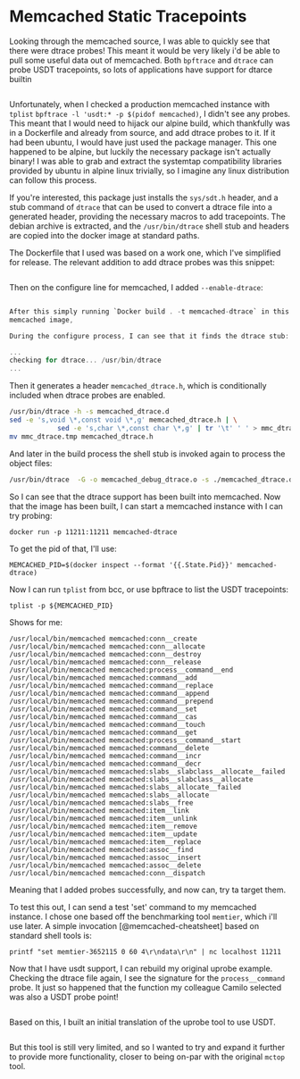 # Memcached Static Tracepoints

Looking through the memcached source, I was able to quickly see that there were
dtrace probes! This meant it would be very likely i'd be able to pull some
useful data out of memcached. Both `bpftrace` and `dtrace` can probe USDT
tracepoints, so lots of applications have support for dtarce builtin

```{.c include=src/memcached/memcached.c startLine=1358 endLine=1386}
```

Unfortunately, when I checked a production memcached instance with `tplist`
`bpftrace -l 'usdt:* -p $(pidof memcached)`, I didn't see any probes. This meant
 that I would need to hijack our alpine build, which thankfully was in a
Dockerfile and already from source, and add dtrace probes to it. If it had been
ubuntu, I would have just used the package manager. This one happened to be
alpine, but luckily the necessary package isn't actually binary! I was able to
grab and extract the systemtap compatibility libraries provided by ubuntu in
alpine linux trivially, so I imagine any linux distribution can follow this
process.

If you're interested, this package just installs the `sys/sdt.h` header, and a
stub command of `dtrace` that can be used to convert a dtrace file into a
generated header, providing the necessary macros to add tracepoints. The debian
archive is extracted, and the `/usr/bin/dtrace` shell stub and headers are
copied into the docker image at standard paths.

The Dockerfile that I used was based on a work one, which I've simplified for
release. The relevant addition to add dtrace probes was this snippet:

```{.c include=src/Dockerfile startLine=9 endLine=14}
```

Then on the configure line for memcached, I added `--enable-dtrace`:

```{.c include=src/Dockerfile startLine=54 endLine=60}

After this simply running `Docker build . -t memcached-dtrace` in this directory produces a
memcached image, 

During the configure process, I can see that it finds the dtrace stub:

...
checking for dtrace... /usr/bin/dtrace
...
```

Then it generates a header `memcached_dtrace.h`, which is conditionally
included when dtrace probes are enabled.

```bash
/usr/bin/dtrace -h -s memcached_dtrace.d
sed -e 's,void \*,const void \*,g' memcached_dtrace.h | \
            sed -e 's,char \*,const char \*,g' | tr '\t' ' ' > mmc_dtrace.tmp
mv mmc_dtrace.tmp memcached_dtrace.h
```

And later in the build process the shell stub is invoked again to process the
object files:

```bash
/usr/bin/dtrace  -G -o memcached_debug_dtrace.o -s ./memcached_dtrace.d memcached_debug-memcached.o memcached_debug-hash.o memcached_debug-jenkins_hash.o memcached_debug-murmur3_hash.o memcached_debug-slabs.o memcached_debug-items.o memcached_debug-assoc.o memcached_debug-thread.o memcached_debug-daemon.o memcached_debug-stats.o memcached_debug-util.o memcached_debug-bipbuffer.o memcached_debug-logger.o memcached_debug-crawler.o memcached_debug-itoa_ljust.o memcached_debug-slab_automove.o memcached_debug-authfile.o memcached_debug-restart.o memcached_debug-cache.o     memcached_debug-sasl_defs.o memcached_debug-extstore.o memcached_debug-crc32c.o memcached_debug-storage.o memcached_debug-slab_automove_extstore.o
```

So I can see that the dtrace support has been built into memcached. Now that the
image has been built, I  can start a memcached instance with I can try probing:

```
docker run -p 11211:11211 memcached-dtrace
```

To get the pid of that, I'll use:

```
MEMCACHED_PID=$(docker inspect --format '{{.State.Pid}}' memcached-dtrace)
```

Now I can run `tplist` from bcc, or use bpftrace to list the USDT tracepoints:

```
tplist -p ${MEMCACHED_PID}
```

Shows for me:
```
/usr/local/bin/memcached memcached:conn__create
/usr/local/bin/memcached memcached:conn__allocate
/usr/local/bin/memcached memcached:conn__destroy
/usr/local/bin/memcached memcached:conn__release
/usr/local/bin/memcached memcached:process__command__end
/usr/local/bin/memcached memcached:command__add
/usr/local/bin/memcached memcached:command__replace
/usr/local/bin/memcached memcached:command__append
/usr/local/bin/memcached memcached:command__prepend
/usr/local/bin/memcached memcached:command__set
/usr/local/bin/memcached memcached:command__cas
/usr/local/bin/memcached memcached:command__touch
/usr/local/bin/memcached memcached:command__get
/usr/local/bin/memcached memcached:process__command__start
/usr/local/bin/memcached memcached:command__delete
/usr/local/bin/memcached memcached:command__incr
/usr/local/bin/memcached memcached:command__decr
/usr/local/bin/memcached memcached:slabs__slabclass__allocate__failed
/usr/local/bin/memcached memcached:slabs__slabclass__allocate
/usr/local/bin/memcached memcached:slabs__allocate__failed
/usr/local/bin/memcached memcached:slabs__allocate
/usr/local/bin/memcached memcached:slabs__free
/usr/local/bin/memcached memcached:item__link
/usr/local/bin/memcached memcached:item__unlink
/usr/local/bin/memcached memcached:item__remove
/usr/local/bin/memcached memcached:item__update
/usr/local/bin/memcached memcached:item__replace
/usr/local/bin/memcached memcached:assoc__find
/usr/local/bin/memcached memcached:assoc__insert
/usr/local/bin/memcached memcached:assoc__delete
/usr/local/bin/memcached memcached:conn__dispatch
```

Meaning that I added probes successfully, and now can, try ta target them.

To test this out, I can send a test 'set' command to my memcached instance.
I chose one based off the benchmarking tool `memtier`, which i'll use later.
A simple invocation [@memcached-cheatsheet] based on standard shell tools is:

```
printf "set memtier-3652115 0 60 4\r\ndata\r\n" | nc localhost 11211
```

Now that I have usdt support, I can rebuild my original uprobe example. Checking
the dtrace file again, I see the signature for the `process__command` probe. It
just so happened that the function my colleague Camilo selected was also a
USDT probe point!

```{.c include=src/memcached/memcached_dtrace.d startLine=168 endLine=174}
```

Based on this, I built an initial translation of the uprobe tool to use USDT.


```{.awk include=src/mcsnoop-usdt.bt}
```

But this tool is still very limited, and so I wanted to try and expand it
further to provide more functionality, closer to being on-par with the original
`mctop` tool.
